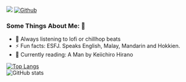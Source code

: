 ![](https://visitor-badge.laobi.icu/badge?page_id=sean-binary.sean-binary)
[![Github](https://img.shields.io/github/followers/sean-binary?label=Follow&style=social)](https://github.com/sean-binary)

### Some Things About Me: 👋
<!--
- 🌱 Currently learning about Typescript & Tailwind
-->
- :musical_note: Always listening to lofi or chillhop beats
- :zap: Fun facts: ESFJ. Speaks English, Malay, Mandarin and Hokkien.
- :book: Currently reading: A Man by Keiichiro Hirano

[![Top Langs](https://github-readme-stats.vercel.app/api/top-langs/?username=sean-binary&layout=compact&theme=graywhite)](https://github.com/anuraghazra/github-readme-stats)
<br/>
![GitHub stats](https://github-readme-stats.vercel.app/api?username=sean-binary&show_icons=true&theme=graywhite)


